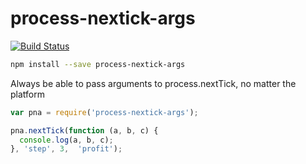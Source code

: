 process-nextick-args
=====

[![Build Status](https://travis-ci.org/calvinmetcalf/process-nextick-args.svg?branch=master)](https://travis-ci.org/calvinmetcalf/process-nextick-args)

```bash
npm install --save process-nextick-args
```

Always be able to pass arguments to process.nextTick, no matter the platform

```js
var pna = require('process-nextick-args');

pna.nextTick(function (a, b, c) {
  console.log(a, b, c);
}, 'step', 3,  'profit');
```
